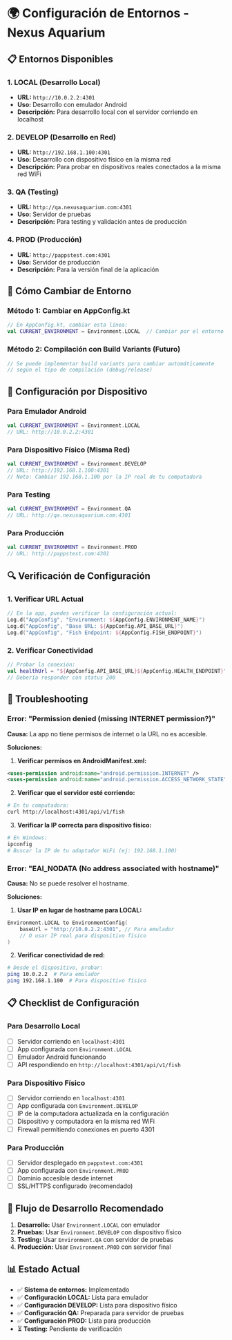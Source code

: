 # 🌍 Configuración de Entornos - Nexus Aquarium

## 📋 Entornos Disponibles

### 1. **LOCAL** (Desarrollo Local)
- **URL:** `http://10.0.2.2:4301`
- **Uso:** Desarrollo con emulador Android
- **Descripción:** Para desarrollo local con el servidor corriendo en localhost

### 2. **DEVELOP** (Desarrollo en Red)
- **URL:** `http://192.168.1.100:4301`
- **Uso:** Desarrollo con dispositivo físico en la misma red
- **Descripción:** Para probar en dispositivos reales conectados a la misma red WiFi

### 3. **QA** (Testing)
- **URL:** `http://qa.nexusaquarium.com:4301`
- **Uso:** Servidor de pruebas
- **Descripción:** Para testing y validación antes de producción

### 4. **PROD** (Producción)
- **URL:** `http://pappstest.com:4301`
- **Uso:** Servidor de producción
- **Descripción:** Para la versión final de la aplicación

## 🔧 Cómo Cambiar de Entorno

### Método 1: Cambiar en AppConfig.kt
```kotlin
// En AppConfig.kt, cambiar esta línea:
val CURRENT_ENVIRONMENT = Environment.LOCAL  // Cambiar por el entorno deseado
```

### Método 2: Compilación con Build Variants (Futuro)
```kotlin
// Se puede implementar build variants para cambiar automáticamente
// según el tipo de compilación (debug/release)
```

## 📱 Configuración por Dispositivo

### Para Emulador Android
```kotlin
val CURRENT_ENVIRONMENT = Environment.LOCAL
// URL: http://10.0.2.2:4301
```

### Para Dispositivo Físico (Misma Red)
```kotlin
val CURRENT_ENVIRONMENT = Environment.DEVELOP
// URL: http://192.168.1.100:4301
// Nota: Cambiar 192.168.1.100 por la IP real de tu computadora
```

### Para Testing
```kotlin
val CURRENT_ENVIRONMENT = Environment.QA
// URL: http://qa.nexusaquarium.com:4301
```

### Para Producción
```kotlin
val CURRENT_ENVIRONMENT = Environment.PROD
// URL: http://pappstest.com:4301
```

## 🔍 Verificación de Configuración

### 1. Verificar URL Actual
```kotlin
// En la app, puedes verificar la configuración actual:
Log.d("AppConfig", "Environment: ${AppConfig.ENVIRONMENT_NAME}")
Log.d("AppConfig", "Base URL: ${AppConfig.API_BASE_URL}")
Log.d("AppConfig", "Fish Endpoint: ${AppConfig.FISH_ENDPOINT}")
```

### 2. Verificar Conectividad
```kotlin
// Probar la conexión:
val healthUrl = "${AppConfig.API_BASE_URL}${AppConfig.HEALTH_ENDPOINT}"
// Debería responder con status 200
```

## 🚨 Troubleshooting

### Error: "Permission denied (missing INTERNET permission?)"
**Causa:** La app no tiene permisos de internet o la URL no es accesible.

**Soluciones:**
1. **Verificar permisos en AndroidManifest.xml:**
```xml
<uses-permission android:name="android.permission.INTERNET" />
<uses-permission android:name="android.permission.ACCESS_NETWORK_STATE" />
```

2. **Verificar que el servidor esté corriendo:**
```bash
# En tu computadora:
curl http://localhost:4301/api/v1/fish
```

3. **Verificar la IP correcta para dispositivo físico:**
```bash
# En Windows:
ipconfig
# Buscar la IP de tu adaptador WiFi (ej: 192.168.1.100)
```

### Error: "EAI_NODATA (No address associated with hostname)"
**Causa:** No se puede resolver el hostname.

**Soluciones:**
1. **Usar IP en lugar de hostname para LOCAL:**
```kotlin
Environment.LOCAL to EnvironmentConfig(
    baseUrl = "http://10.0.2.2:4301", // Para emulador
    // O usar IP real para dispositivo físico
)
```

2. **Verificar conectividad de red:**
```bash
# Desde el dispositivo, probar:
ping 10.0.2.2  # Para emulador
ping 192.168.1.100  # Para dispositivo físico
```

## 📋 Checklist de Configuración

### Para Desarrollo Local
- [ ] Servidor corriendo en `localhost:4301`
- [ ] App configurada con `Environment.LOCAL`
- [ ] Emulador Android funcionando
- [ ] API respondiendo en `http://localhost:4301/api/v1/fish`

### Para Dispositivo Físico
- [ ] Servidor corriendo en `localhost:4301`
- [ ] App configurada con `Environment.DEVELOP`
- [ ] IP de la computadora actualizada en la configuración
- [ ] Dispositivo y computadora en la misma red WiFi
- [ ] Firewall permitiendo conexiones en puerto 4301

### Para Producción
- [ ] Servidor desplegado en `pappstest.com:4301`
- [ ] App configurada con `Environment.PROD`
- [ ] Dominio accesible desde internet
- [ ] SSL/HTTPS configurado (recomendado)

## 🔄 Flujo de Desarrollo Recomendado

1. **Desarrollo:** Usar `Environment.LOCAL` con emulador
2. **Pruebas:** Usar `Environment.DEVELOP` con dispositivo físico
3. **Testing:** Usar `Environment.QA` con servidor de pruebas
4. **Producción:** Usar `Environment.PROD` con servidor final

## 📊 Estado Actual

- ✅ **Sistema de entornos:** Implementado
- ✅ **Configuración LOCAL:** Lista para emulador
- ✅ **Configuración DEVELOP:** Lista para dispositivo físico
- ✅ **Configuración QA:** Preparada para servidor de pruebas
- ✅ **Configuración PROD:** Lista para producción
- ⏳ **Testing:** Pendiente de verificación
